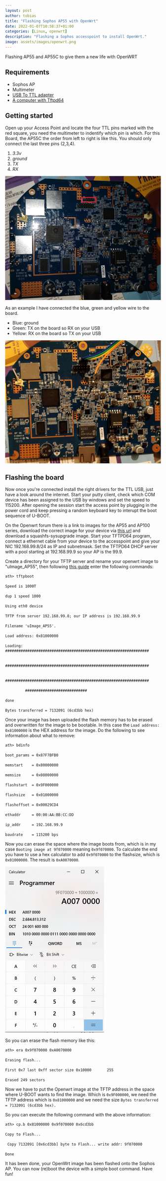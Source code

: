 ```yaml
---
layout: post
author: tobias
title: "Flashing Sophos AP55 with OpenWrt"
date: 2022-01-07T10:58:37+01:00
categories: [Linux, openwrt]
description: "Flashing a Sophos accesspoint to install OpenWrt."
image: assets/images/openwrt.png
---
```

 

Flashing AP55 and AP55C to give them a new life with OpenWRT

## Requirements

  * Sophos AP
  * Multimeter
  * [USB To TTL adapter](https://www.amazon.de/-/nl/dp/B07TFSZ3ZP)
  * [A computer with Tftpd64](https://pjo2.github.io/tftpd64/)

## Getting started

Open up your Access Point and locate the four TTL pins marked with the red square, you need the multimeter to indentify which pin is which. For this Board, the AP55C the order from left to right is like this. You should only connect the last three pins (2,3,4).
1.  _3.3v_
2.  _ground_
3.  _TX_
4.  _RX_

![AccessPoint board](/assets/images/IMG_20211217_122259-1.jpg)

As an example I have connected the blue, green and yellow wire to the board. 
- Blue: ground
- Green: TX on the board so RX on your USB
- Yellow: RX on the board so TX on your USB

![AccessPoint board with connected TTL](/assets/images/IMG_20211217_175909.jpg)

## Flashing the board

Now once you're connected install the right drivers for the TTL USB, just have a look around the internet. Start your putty client, check which COM device has been assigned to the USB by windows and set the speed to 115200. After opening the session start the access point by plugging in the power cord and keep pressing a random keyboard key to interupt the boot sequence of U-BOOT.

On the Openwrt forum there is a link to images for the AP55 and AP100 series, download the correct image for your device via [this url](https://forum.openwrt.org/t/sophos-ap55-support/39965/56) and download a squashfs-sysupgrade image. Start your TFTPD64 program, connect a ethernet cable from your device to the accesspoint and give your NIC 192.168.99.8/24 as IP and subnetmask. Set the TFTPD64 DHCP server with a pool starting at 192.168.99.9 so your AP is the 99.9. 

Create a directory for your TFTP server and rename your openwrt image to "uImage_AP55", then following [this guide](https://community.sophos.com/sophoswireless/f/discussions/87906/sophos-wlan-ap55-firmware-recover---howto-unbrick-your-sophos-ap/389552) enter the following commands: 

```shell
ath> tftpboot

Speed is 1000T

dup 1 speed 1000

Using eth0 device

TFTP from server 192.168.99.8; our IP address is 192.168.99.9

Filename 'uImage_AP55'.

Load address: 0x81000000

Loading: #################################################################

         #################################################################

         #################################################################

         ############################

done

Bytes transferred = 7132091 (6cd3bb hex)
```

Once your image has been uploaded the flash memory has to be erased and overwritten for the image to be bootable. In this case the `Load address: 0x81000000` is the HEX address for the image. Do the following to see information about what to remove:

```shell
ath> bdinfo

boot_params = 0x87F7BFB0

memstart    = 0x80000000

memsize     = 0x08000000

flashstart  = 0x9F000000

flashsize   = 0x01000000

flashoffset = 0x00029CD4

ethaddr     = 00:00:AA:BB:CC:DD

ip_addr     = 192.168.99.9

baudrate    = 115200 bps
```

Now you can erase the space where the image boots from, which is in my case `Booting image at 9f070000` meaning `0x9f070000`. To calculate the end you have to use a hex calculator to add `0x9f070000` to the flashsize, which is `0x01000000`. The result is `0xA0070000`.

![Calculated Hex value](/assets/images/hexcalc.png)

So you can erase the flash memory like this:

```
ath> era 0x9f070000 0xA0070000

Erasing flash...

First 0x7 last 0xff sector size 0x10000       255

Erased 249 sectors
```

Now we have to put the Openwrt image at the TFTP address in the space where U-BOOT wants to find the image. Which is `0x9F000000`, we need the TFTP address which is `0x81000000` and we need the size `Bytes transferred = 7132091 (6cd3bb hex).`

So you can execute the following command with the above information:

```shell
ath> cp.b 0x81000000 0x9f070000 0x6cd3bb

Copy to Flash...

 Copy 7132091 [0x6cd3bb] byte to Flash... write addr: 9f070000

Done
```

It has been done, your OpenWrt image has been flashed onto the Sophos AP. You can now (re)boot the device with a simple boot command. Have fun!